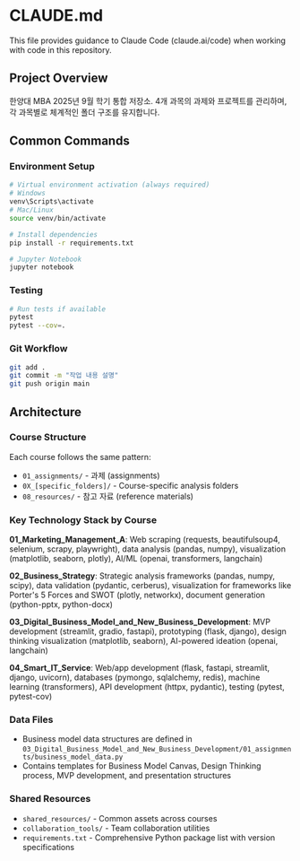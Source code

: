 # CLAUDE.md

This file provides guidance to Claude Code (claude.ai/code) when working with code in this repository.

## Project Overview
한양대 MBA 2025년 9월 학기 통합 저장소. 4개 과목의 과제와 프로젝트를 관리하며, 각 과목별로 체계적인 폴더 구조를 유지합니다.

## Common Commands

### Environment Setup
```bash
# Virtual environment activation (always required)
# Windows
venv\Scripts\activate
# Mac/Linux  
source venv/bin/activate

# Install dependencies
pip install -r requirements.txt

# Jupyter Notebook
jupyter notebook
```

### Testing
```bash
# Run tests if available
pytest
pytest --cov=.
```

### Git Workflow
```bash
git add .
git commit -m "작업 내용 설명"
git push origin main
```

## Architecture

### Course Structure
Each course follows the same pattern:
- `01_assignments/` - 과제 (assignments)
- `0X_[specific_folders]/` - Course-specific analysis folders
- `08_resources/` - 참고 자료 (reference materials)

### Key Technology Stack by Course

**01_Marketing_Management_A**: Web scraping (requests, beautifulsoup4, selenium, scrapy, playwright), data analysis (pandas, numpy), visualization (matplotlib, seaborn, plotly), AI/ML (openai, transformers, langchain)

**02_Business_Strategy**: Strategic analysis frameworks (pandas, numpy, scipy), data validation (pydantic, cerberus), visualization for frameworks like Porter's 5 Forces and SWOT (plotly, networkx), document generation (python-pptx, python-docx)

**03_Digital_Business_Model_and_New_Business_Development**: MVP development (streamlit, gradio, fastapi), prototyping (flask, django), design thinking visualization (matplotlib, seaborn), AI-powered ideation (openai, langchain)

**04_Smart_IT_Service**: Web/app development (flask, fastapi, streamlit, django, uvicorn), databases (pymongo, sqlalchemy, redis), machine learning (transformers), API development (httpx, pydantic), testing (pytest, pytest-cov)

### Data Files
- Business model data structures are defined in `03_Digital_Business_Model_and_New_Business_Development/01_assignments/business_model_data.py`
- Contains templates for Business Model Canvas, Design Thinking process, MVP development, and presentation structures

### Shared Resources
- `shared_resources/` - Common assets across courses
- `collaboration_tools/` - Team collaboration utilities
- `requirements.txt` - Comprehensive Python package list with version specifications
